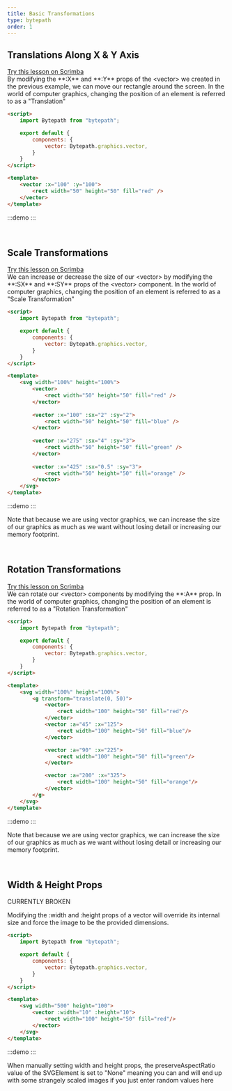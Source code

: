 ```yaml
---
title: Basic Transformations
type: bytepath
order: 1
---
```

## Translations Along X & Y Axis

<div class="scrimba"><a href="" target="_blank" rel="noopener noreferrer">Try this lesson on Scrimba</a></div>
By modifying the **:X** and **:Y** props of the &lt;vector&gt; we created in the previous example, we can move our rectangle around the screen. In the world of computer graphics, changing the position of an element is referred to as a "Translation"

``` html
<script>
    import Bytepath from "bytepath";

    export default {
        components: {
            vector: Bytepath.graphics.vector,
        }
    }
</script>

<template>
    <vector :x="100" :y="100">
        <rect width="50" height="50" fill="red" />
    </vector>
</template>
```

:::demo
<BasicTransformations-Translation />
:::

<br />

## Scale Transformations

<div class="scrimba"><a href="" target="_blank" rel="noopener noreferrer">Try this lesson on Scrimba</a></div>
We can increase or decrease the size of our &lt;vector&gt; by modifying the **:SX** and **:SY** props of the &lt;vector&gt; component. In the world of computer graphics, changing the position of an element is referred to as a "Scale Transformation"

``` html
<script>
    import Bytepath from "bytepath";

    export default {
        components: {
            vector: Bytepath.graphics.vector,
        }
    }
</script>

<template>
    <svg width="100%" height="100%">
        <vector>
            <rect width="50" height="50" fill="red" />
        </vector>
        
        <vector :x="100" :sx="2" :sy="2">
            <rect width="50" height="50" fill="blue" />
        </vector>
        
        <vector :x="275" :sx="4" :sy="3">
            <rect width="50" height="50" fill="green" />
        </vector>
        
        <vector :x="425" :sx="0.5" :sy="3">
            <rect width="50" height="50" fill="orange" />
        </vector>
    </svg>
</template>
```

:::demo
<BasicTransformations-Scale />
:::

<p class="tip success">Note that because we are using vector graphics, we can increase the size of our graphics as much as we want without losing detail or increasing our memory footprint.</p> 

<br />

## Rotation Transformations

<div class="scrimba"><a href="" target="_blank" rel="noopener noreferrer">Try this lesson on Scrimba</a></div>
We can rotate our &lt;vector&gt; components by modifying the **:A** prop. In the world of computer graphics, changing the position of an element is referred to as a "Rotation Transformation"

``` html
<script>
    import Bytepath from "bytepath";

    export default {
        components: {
            vector: Bytepath.graphics.vector,
        }
    }
</script>

<template>
    <svg width="100%" height="100%">
        <g transform="translate(0, 50)">
            <vector>
                <rect width="100" height="50" fill="red"/>
            </vector>
            <vector :a="45" :x="125">
                <rect width="100" height="50" fill="blue"/>
            </vector>

            <vector :a="90" :x="225">
                <rect width="100" height="50" fill="green"/>
            </vector>

            <vector :a="200" :x="325">
                <rect width="100" height="50" fill="orange"/>
            </vector>
        </g>
    </svg>
</template>
```

:::demo
<BasicTransformations-Rotation />
:::


<p class="tip success">Note that because we are using vector graphics, we can increase the size of our graphics as much as we want without losing detail or increasing our memory footprint.</p> 

<br />

## Width & Height Props

<p class="tip">CURRENTLY BROKEN</p>

Modifying the :width and :height props of a vector will override its internal size and force the image to be the provided dimensions.

``` html
<script>
    import Bytepath from "bytepath";

    export default {
        components: {
            vector: Bytepath.graphics.vector,
        }
    }
</script>

<template>
    <svg width="500" height="100">
        <vector :width="10" :height="10">
            <rect width="100" height="50" fill="red"/>
        </vector>
    </svg>
</template>
```

:::demo
<BasicTransformations-WidthHeight />
:::

<p class="tip">When manually setting width and height props, the preserveAspectRatio value of the SVGElement is set to "None" meaning you can and will end up with some strangely scaled images if you just enter random values here</p> 

<br />
